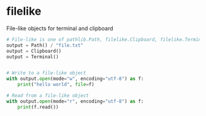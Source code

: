 # filelike
File-like objects for terminal and clipboard

```python
# File-like is one of pathlib.Path, filelike.Clipboard, filelike.Terminal
output = Path() / "file.txt"
output = Clipboard()
output = Terminal()


# Write to a file-like object
with output.open(mode="w", encoding="utf-8") as f:
    print("hello world", file=f)

# Read from a file-like object
with output.open(mode="r", encoding="utf-8") as f:
    print(f.read())
```
